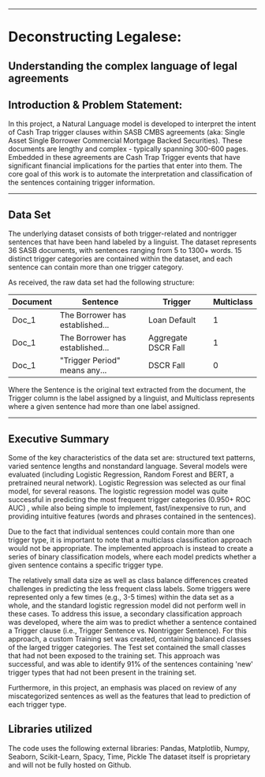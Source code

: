 
---

# Deconstructing Legalese: 
## Understanding the complex language of legal agreements


## Introduction & Problem Statement:

In this project, a Natural Language model is developed to interpret the intent of Cash Trap trigger clauses within SASB CMBS agreements (aka: Single Asset Single Borrower Commercial Mortgage Backed Securities). These documents are lengthy and complex - typically spanning 300-600 pages. Embedded in these agreements are Cash Trap Trigger events that have significant financial implications for the parties that enter into them. The core goal of this work is to automate the interpretation and classification of the sentences containing trigger information.


---


## Data Set

The underlying dataset consists of both trigger-related and nontrigger sentences that have been hand labeled by a linguist. The dataset represents 36 SASB documents, with sentences ranging from 5 to 1300+ words. 15 distinct trigger categories are contained within the dataset, and each sentence can contain more than one trigger category.

As received, the raw data set had the following structure:

| Document | Sentence                        | Trigger             | Multiclass |
|----------|---------------------------------|---------------------|------------|
| Doc_1    | The Borrower has established... | Loan Default        | 1          |
| Doc_1    | The Borrower has established... | Aggregate DSCR Fall | 1          |
| Doc_1    | "Trigger Period" means any...   | DSCR Fall           | 0          |

Where the Sentence is the original text extracted from the document, the Trigger column is the label assigned by a linguist, and Multiclass represents where a given sentence had more than one label assigned. 

---

## Executive Summary

Some of the key characteristics of the data set are: structured text patterns, varied sentence lengths and nonstandard language. Several models were evaluated (including Logistic Regression, Random Forest and BERT, a pretrained neural network). Logistic Regression was selected as our final model, for several reasons. The logistic regression model was quite successful in predicting the most frequent trigger categories (0.950+ ROC AUC) , while also being simple to implement, fast/inexpensive to run, and providing intuitive features (words and phrases contained in the sentences). 

Due to the fact that individual sentences could contain more than one trigger type, it is important to note that a multiclass classification approach would not be appropriate. The implemented approach is instead to create a series of binary classification models, where each model predicts whether a given sentence contains a specific trigger type.

The relatively small data size as well as class balance differences created challenges in predicting the less frequent class labels. Some triggers were represented only a few times (e.g., 3-5 times) within the data set as a whole, and the standard logistic regression model did not perform well in these cases. To address this issue, a secondary classification approach was developed, where the aim was to predict whether a sentence contained a Trigger clause (i.e.,  Trigger Sentence vs. Nontrigger Sentence). For this approach, a custom Training set was created, containing balanced classes of the larged trigger categories. The Test set contained the small classes that had not been exposed to the training set. This approach was successful, and was able to identify 91% of the sentences containing 'new' trigger types that had not been present in the training set.

Furthermore, in this project, an emphasis was placed on review of any miscategorized sentences as well as the features that lead to prediction of each trigger type. 

## Libraries utilized

The code uses the following external libraries: Pandas, Matplotlib, Numpy, Seaborn, Scikit-Learn, Spacy, Time, Pickle
The dataset itself is proprietary and will not be fully hosted on Github.

